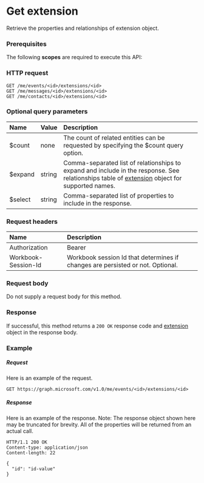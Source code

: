 # Get extension

Retrieve the properties and relationships of extension object.
### Prerequisites
The following **scopes** are required to execute this API: 
### HTTP request
<!-- { "blockType": "ignored" } -->
```http
GET /me/events/<id>/extensions/<id>
GET /me/messages/<id>/extensions/<id>
GET /me/contacts/<id>/extensions/<id>
```
### Optional query parameters
|Name|Value|Description|
|:---------------|:--------|:-------|
|$count|none|The count of related entities can be requested by specifying the $count query option.|
|$expand|string|Comma-separated list of relationships to expand and include in the response. See relationships table of [extension](../resources/extension.md) object for supported names. |
|$select|string|Comma-separated list of properties to include in the response.|

### Request headers
| Name      |Description|
|:----------|:----------|
| Authorization  | Bearer <code>|
| Workbook-Session-Id  | Workbook session Id that determines if changes are persisted or not. Optional.|

### Request body
Do not supply a request body for this method.
### Response
If successful, this method returns a `200 OK` response code and [extension](../resources/extension.md) object in the response body.
### Example
##### Request
Here is an example of the request.
<!-- {
  "blockType": "request",
  "name": "get_extension"
}-->
```http
GET https://graph.microsoft.com/v1.0/me/events/<id>/extensions/<id>
```
##### Response
Here is an example of the response. Note: The response object shown here may be truncated for brevity. All of the properties will be returned from an actual call.
<!-- {
  "blockType": "response",
  "truncated": true,
  "@odata.type": "microsoft.graph.extension"
} -->
```http
HTTP/1.1 200 OK
Content-type: application/json
Content-length: 22

{
  "id": "id-value"
}
```

<!-- uuid: 8fcb5dbc-d5aa-4681-8e31-b001d5168d79
2015-10-25 14:57:30 UTC -->
<!-- {
  "type": "#page.annotation",
  "description": "Get extension",
  "keywords": "",
  "section": "documentation",
  "tocPath": ""
}-->